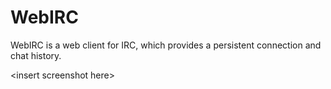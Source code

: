 WebIRC
======

WebIRC is a web client for IRC, which provides a persistent connection and chat history.

\<insert screenshot here\>
